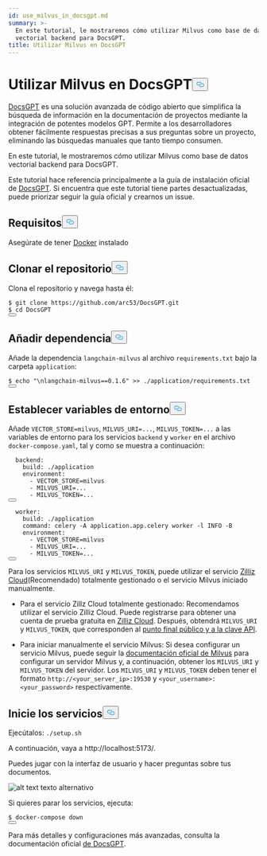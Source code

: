```yaml
---
id: use_milvus_in_docsgpt.md
summary: >-
  En este tutorial, le mostraremos cómo utilizar Milvus como base de datos
  vectorial backend para DocsGPT.
title: Utilizar Milvus en DocsGPT
---
```

<h1 id="Use-Milvus-in-DocsGPT" class="common-anchor-header">Utilizar Milvus en DocsGPT<button data-href="#Use-Milvus-in-DocsGPT" class="anchor-icon" translate="no">
      <svg translate="no"
        aria-hidden="true"
        focusable="false"
        height="20"
        version="1.1"
        viewBox="0 0 16 16"
        width="16"
      >
        <path
          fill="#0092E4"
          fill-rule="evenodd"
          d="M4 9h1v1H4c-1.5 0-3-1.69-3-3.5S2.55 3 4 3h4c1.45 0 3 1.69 3 3.5 0 1.41-.91 2.72-2 3.25V8.59c.58-.45 1-1.27 1-2.09C10 5.22 8.98 4 8 4H4c-.98 0-2 1.22-2 2.5S3 9 4 9zm9-3h-1v1h1c1 0 2 1.22 2 2.5S13.98 12 13 12H9c-.98 0-2-1.22-2-2.5 0-.83.42-1.64 1-2.09V6.25c-1.09.53-2 1.84-2 3.25C6 11.31 7.55 13 9 13h4c1.45 0 3-1.69 3-3.5S14.5 6 13 6z"
        ></path>
      </svg>
    </button></h1><p><a href="https://github.com/arc53/DocsGPT">DocsGPT</a> es una solución avanzada de código abierto que simplifica la búsqueda de información en la documentación de proyectos mediante la integración de potentes modelos GPT. Permite a los desarrolladores obtener fácilmente respuestas precisas a sus preguntas sobre un proyecto, eliminando las búsquedas manuales que tanto tiempo consumen.</p>
<p>En este tutorial, le mostraremos cómo utilizar Milvus como base de datos vectorial backend para DocsGPT.</p>
<div class="alert note">
<p>Este tutorial hace referencia principalmente a la guía de instalación oficial de <a href="https://github.com/arc53/DocsGPT?tab=readme-ov-file#quickstart">DocsGPT</a>. Si encuentra que este tutorial tiene partes desactualizadas, puede priorizar seguir la guía oficial y crearnos un issue.</p>
</div>
<h2 id="Requirements" class="common-anchor-header">Requisitos<button data-href="#Requirements" class="anchor-icon" translate="no">
      <svg translate="no"
        aria-hidden="true"
        focusable="false"
        height="20"
        version="1.1"
        viewBox="0 0 16 16"
        width="16"
      >
        <path
          fill="#0092E4"
          fill-rule="evenodd"
          d="M4 9h1v1H4c-1.5 0-3-1.69-3-3.5S2.55 3 4 3h4c1.45 0 3 1.69 3 3.5 0 1.41-.91 2.72-2 3.25V8.59c.58-.45 1-1.27 1-2.09C10 5.22 8.98 4 8 4H4c-.98 0-2 1.22-2 2.5S3 9 4 9zm9-3h-1v1h1c1 0 2 1.22 2 2.5S13.98 12 13 12H9c-.98 0-2-1.22-2-2.5 0-.83.42-1.64 1-2.09V6.25c-1.09.53-2 1.84-2 3.25C6 11.31 7.55 13 9 13h4c1.45 0 3-1.69 3-3.5S14.5 6 13 6z"
        ></path>
      </svg>
    </button></h2><p>Asegúrate de tener <a href="https://docs.docker.com/engine/install/">Docker</a> instalado</p>
<h2 id="Clone-the-repository" class="common-anchor-header">Clonar el repositorio<button data-href="#Clone-the-repository" class="anchor-icon" translate="no">
      <svg translate="no"
        aria-hidden="true"
        focusable="false"
        height="20"
        version="1.1"
        viewBox="0 0 16 16"
        width="16"
      >
        <path
          fill="#0092E4"
          fill-rule="evenodd"
          d="M4 9h1v1H4c-1.5 0-3-1.69-3-3.5S2.55 3 4 3h4c1.45 0 3 1.69 3 3.5 0 1.41-.91 2.72-2 3.25V8.59c.58-.45 1-1.27 1-2.09C10 5.22 8.98 4 8 4H4c-.98 0-2 1.22-2 2.5S3 9 4 9zm9-3h-1v1h1c1 0 2 1.22 2 2.5S13.98 12 13 12H9c-.98 0-2-1.22-2-2.5 0-.83.42-1.64 1-2.09V6.25c-1.09.53-2 1.84-2 3.25C6 11.31 7.55 13 9 13h4c1.45 0 3-1.69 3-3.5S14.5 6 13 6z"
        ></path>
      </svg>
    </button></h2><p>Clona el repositorio y navega hasta él:</p>
<pre><code translate="no" class="language-shell">$ git <span class="hljs-built_in">clone</span> https://github.com/arc53/DocsGPT.git
$ <span class="hljs-built_in">cd</span> DocsGPT
<button class="copy-code-btn"></button></code></pre>
<h2 id="Add-dependency" class="common-anchor-header">Añadir dependencia<button data-href="#Add-dependency" class="anchor-icon" translate="no">
      <svg translate="no"
        aria-hidden="true"
        focusable="false"
        height="20"
        version="1.1"
        viewBox="0 0 16 16"
        width="16"
      >
        <path
          fill="#0092E4"
          fill-rule="evenodd"
          d="M4 9h1v1H4c-1.5 0-3-1.69-3-3.5S2.55 3 4 3h4c1.45 0 3 1.69 3 3.5 0 1.41-.91 2.72-2 3.25V8.59c.58-.45 1-1.27 1-2.09C10 5.22 8.98 4 8 4H4c-.98 0-2 1.22-2 2.5S3 9 4 9zm9-3h-1v1h1c1 0 2 1.22 2 2.5S13.98 12 13 12H9c-.98 0-2-1.22-2-2.5 0-.83.42-1.64 1-2.09V6.25c-1.09.53-2 1.84-2 3.25C6 11.31 7.55 13 9 13h4c1.45 0 3-1.69 3-3.5S14.5 6 13 6z"
        ></path>
      </svg>
    </button></h2><p>Añade la dependencia <code translate="no">langchain-milvus</code> al archivo <code translate="no">requirements.txt</code> bajo la carpeta <code translate="no">application</code>:</p>
<pre><code translate="no" class="language-shell">$ <span class="hljs-built_in">echo</span> <span class="hljs-string">&quot;\nlangchain-milvus==0.1.6&quot;</span> &gt;&gt; ./application/requirements.txt
<button class="copy-code-btn"></button></code></pre>
<h2 id="Set-environment-variables" class="common-anchor-header">Establecer variables de entorno<button data-href="#Set-environment-variables" class="anchor-icon" translate="no">
      <svg translate="no"
        aria-hidden="true"
        focusable="false"
        height="20"
        version="1.1"
        viewBox="0 0 16 16"
        width="16"
      >
        <path
          fill="#0092E4"
          fill-rule="evenodd"
          d="M4 9h1v1H4c-1.5 0-3-1.69-3-3.5S2.55 3 4 3h4c1.45 0 3 1.69 3 3.5 0 1.41-.91 2.72-2 3.25V8.59c.58-.45 1-1.27 1-2.09C10 5.22 8.98 4 8 4H4c-.98 0-2 1.22-2 2.5S3 9 4 9zm9-3h-1v1h1c1 0 2 1.22 2 2.5S13.98 12 13 12H9c-.98 0-2-1.22-2-2.5 0-.83.42-1.64 1-2.09V6.25c-1.09.53-2 1.84-2 3.25C6 11.31 7.55 13 9 13h4c1.45 0 3-1.69 3-3.5S14.5 6 13 6z"
        ></path>
      </svg>
    </button></h2><p>Añade <code translate="no">VECTOR_STORE=milvus</code>, <code translate="no">MILVUS_URI=...</code>, <code translate="no">MILVUS_TOKEN=...</code> a las variables de entorno para los servicios <code translate="no">backend</code> y <code translate="no">worker</code> en el archivo <code translate="no">docker-compose.yaml</code>, tal y como se muestra a continuación:</p>
<pre><code translate="no" class="language-yaml">  backend:
    build: ./application
    environment:
      - VECTOR_STORE=milvus
      - MILVUS_URI=...
      - MILVUS_TOKEN=...
<button class="copy-code-btn"></button></code></pre>
<pre><code translate="no" class="language-yaml">  worker:
    build: ./application
    <span class="hljs-built_in">command</span>: celery -A application.app.celery worker -l INFO -B
    environment:
      - VECTOR_STORE=milvus
      - MILVUS_URI=...
      - MILVUS_TOKEN=...
<button class="copy-code-btn"></button></code></pre>
<p>Para los servicios <code translate="no">MILVUS_URI</code> y <code translate="no">MILVUS_TOKEN</code>, puede utilizar el servicio <a href="https://zilliz.com/cloud">Zilliz Cloud</a>(Recomendado) totalmente gestionado o el servicio Milvus iniciado manualmente.</p>
<ul>
<li><p>Para el servicio Zillz Cloud totalmente gestionado: Recomendamos utilizar el servicio Zilliz Cloud. Puede registrarse para obtener una cuenta de prueba gratuita en <a href="https://zilliz.com/cloud">Zilliz Cloud</a>. Después, obtendrá <code translate="no">MILVUS_URI</code> y <code translate="no">MILVUS_TOKEN</code>, que corresponden al <a href="https://docs.zilliz.com/docs/on-zilliz-cloud-console#cluster-details">punto final público y a la clave API</a>.</p></li>
<li><p>Para iniciar manualmente el servicio Milvus: Si desea configurar un servicio Milvus, puede seguir la <a href="https://milvus.io/docs/install_standalone-docker-compose.md">documentación oficial de Milvus</a> para configurar un servidor Milvus y, a continuación, obtener los <code translate="no">MILVUS_URI</code> y <code translate="no">MILVUS_TOKEN</code> del servidor. Los <code translate="no">MILVUS_URI</code> y <code translate="no">MILVUS_TOKEN</code> deben tener el formato <code translate="no">http://&lt;your_server_ip&gt;:19530</code> y <code translate="no">&lt;your_username&gt;:&lt;your_password&gt;</code> respectivamente.</p></li>
</ul>
<h2 id="Start-the-services" class="common-anchor-header">Inicie los servicios<button data-href="#Start-the-services" class="anchor-icon" translate="no">
      <svg translate="no"
        aria-hidden="true"
        focusable="false"
        height="20"
        version="1.1"
        viewBox="0 0 16 16"
        width="16"
      >
        <path
          fill="#0092E4"
          fill-rule="evenodd"
          d="M4 9h1v1H4c-1.5 0-3-1.69-3-3.5S2.55 3 4 3h4c1.45 0 3 1.69 3 3.5 0 1.41-.91 2.72-2 3.25V8.59c.58-.45 1-1.27 1-2.09C10 5.22 8.98 4 8 4H4c-.98 0-2 1.22-2 2.5S3 9 4 9zm9-3h-1v1h1c1 0 2 1.22 2 2.5S13.98 12 13 12H9c-.98 0-2-1.22-2-2.5 0-.83.42-1.64 1-2.09V6.25c-1.09.53-2 1.84-2 3.25C6 11.31 7.55 13 9 13h4c1.45 0 3-1.69 3-3.5S14.5 6 13 6z"
        ></path>
      </svg>
    </button></h2><p>Ejecútalos: <code translate="no">./setup.sh</code></p>
<p>A continuación, vaya a http://localhost:5173/.</p>
<p>Puedes jugar con la interfaz de usuario y hacer preguntas sobre tus documentos.</p>
<p>
  
   <span class="img-wrapper"> <img translate="no" src="/docs/v2.4.x/assets/doscgpt_ui.png" alt="alt text" class="doc-image" id="alt-text" />
   </span> <span class="img-wrapper"> <span>texto alternativo</span> </span></p>
<p>Si quieres parar los servicios, ejecuta:</p>
<pre><code translate="no" class="language-shell">$ docker-compose down
<button class="copy-code-btn"></button></code></pre>
<p>Para más detalles y configuraciones más avanzadas, consulta la documentación oficial <a href="https://github.com/arc53/DocsGPT">de DocsGPT</a>.</p>
